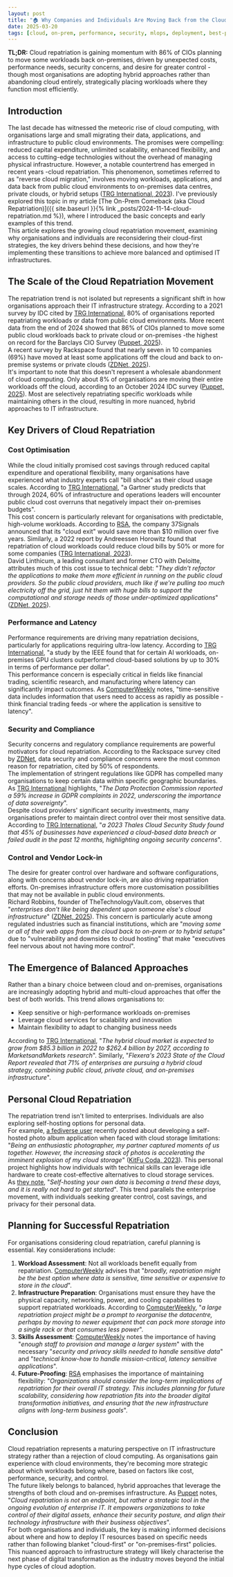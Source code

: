 ```yaml
---
layout: post
title: "🏠 Why Companies and Individuals Are Moving Back from the Cloud"
date: 2025-03-20
tags: [cloud, on-prem, performance, security, mlops, deployment, best-practices, data-science]
---
```


**TL;DR:** Cloud repatriation is gaining momentum with 86% of CIOs planning to move some workloads back on-premises, driven by unexpected costs, performance needs, security concerns, and desire for greater control - though most organisations are adopting hybrid approaches rather than abandoning cloud entirely, strategically placing workloads where they function most efficiently. 
<!--more-->

## Introduction

The last decade has witnessed the meteoric rise of cloud computing, with organisations large and small migrating their data, applications, and infrastructure to public cloud environments. The promises were compelling: reduced capital expenditure, unlimited scalability, enhanced flexibility, and access to cutting-edge technologies without the overhead of managing physical infrastructure. However, a notable countertrend has emerged in recent years -cloud repatriation. This phenomenon, sometimes referred to as "reverse cloud migration," involves moving workloads, applications, and data back from public cloud environments to on-premises data centres, private clouds, or hybrid setups ([TRG International, 2023](https://blog.trginternational.com/cloud-repatriation-business-return-on-premises)). I've previously explored this topic in my article [The On-Prem Comeback (aka Cloud Repatriation)]({{ site.baseurl }}{% link _posts/2024-11-14-cloud-repatriation.md %}), where I introduced the basic concepts and early examples of this trend.  
This article explores the growing cloud repatriation movement, examining why organisations and individuals are reconsidering their cloud-first strategies, the key drivers behind these decisions, and how they're implementing these transitions to achieve more balanced and optimised IT infrastructures.

## The Scale of the Cloud Repatriation Movement

The repatriation trend is not isolated but represents a significant shift in how organisations approach their IT infrastructure strategy. According to a 2021 survey by IDC cited by [TRG International](https://blog.trginternational.com/cloud-repatriation-business-return-on-premises), 80% of organisations reported repatriating workloads or data from public cloud environments. More recent data from the end of 2024 showed that 86% of CIOs planned to move some public cloud workloads back to private cloud or on-premises -the highest on record for the Barclays CIO Survey ([Puppet, 2025](https://www.puppet.com/blog/cloud-repatriation)).  
A recent survey by Rackspace found that nearly seven in 10 companies (69%) have moved at least some applications off the cloud and back to on-premise systems or private clouds ([ZDNet, 2025](https://www.zdnet.com/article/why-some-companies-are-backing-away-from-the-public-cloud/)).  
It's important to note that this doesn't represent a wholesale abandonment of cloud computing. Only about 8% of organisations are moving their entire workloads off the cloud, according to an October 2024 IDC survey ([Puppet, 2025](https://www.puppet.com/blog/cloud-repatriation)). Most are selectively repatriating specific workloads while maintaining others in the cloud, resulting in more nuanced, hybrid approaches to IT infrastructure.

## Key Drivers of Cloud Repatriation

### Cost Optimisation

While the cloud initially promised cost savings through reduced capital expenditure and operational flexibility, many organisations have experienced what industry experts call "bill shock" as their cloud usage scales. According to [TRG International](https://blog.trginternational.com/cloud-repatriation-business-return-on-premises), "a Gartner study predicts that through 2024, 60% of infrastructure and operations leaders will encounter public cloud cost overruns that negatively impact their on-premises budgets".  
This cost concern is particularly relevant for organisations with predictable, high-volume workloads. According to [RSA](https://www.rsa.com/resources/blog/identity-governance-and-administration/cloud-repatriation-why-enterprise-it-is-returning-from-the-cloud/), the company 37Signals announced that its "cloud exit" would save more than $10 million over five years. Similarly, a 2022 report by Andreessen Horowitz found that repatriation of cloud workloads could reduce cloud bills by 50% or more for some companies ([TRG International, 2023](https://blog.trginternational.com/cloud-repatriation-business-return-on-premises)).  
David Linthicum, a leading consultant and former CTO with Deloitte, attributes much of this cost issue to technical debt: "_They didn't refactor the applications to make them more efficient in running on the public cloud providers. So the public cloud providers, much like if we're pulling too much electricity off the grid, just hit them with huge bills to support the computational and storage needs of those under-optimized applications_" ([ZDNet, 2025](https://www.zdnet.com/article/why-some-companies-are-backing-away-from-the-public-cloud/)).

### Performance and Latency

Performance requirements are driving many repatriation decisions, particularly for applications requiring ultra-low latency. According to [TRG International](https://blog.trginternational.com/cloud-repatriation-business-return-on-premises), "a study by the IEEE found that for certain AI workloads, on-premises GPU clusters outperformed cloud-based solutions by up to 30% in terms of performance per dollar".  
This performance concern is especially critical in fields like financial trading, scientific research, and manufacturing where latency can significantly impact outcomes. As [ComputerWeekly](https://www.computerweekly.com/feature/Cloud-repatriation-How-to-do-it-successfully) notes, "time-sensitive data includes information that users need to access as rapidly as possible -think financial trading feeds -or where the application is sensitive to latency".

### Security and Compliance

Security concerns and regulatory compliance requirements are powerful motivators for cloud repatriation. According to the Rackspace survey cited by [ZDNet](https://www.zdnet.com/article/why-some-companies-are-backing-away-from-the-public-cloud/), data security and compliance concerns were the most common reason for repatriation, cited by 50% of respondents.   
The implementation of stringent regulations like GDPR has compelled many organisations to keep certain data within specific geographic boundaries. As [TRG International](https://blog.trginternational.com/cloud-repatriation-business-return-on-premises) highlights, "_The Data Protection Commission reported a 59% increase in GDPR complaints in 2022, underscoring the importance of data sovereignty_".  
Despite cloud providers' significant security investments, many organisations prefer to maintain direct control over their most sensitive data. According to [TRG International](https://blog.trginternational.com/cloud-repatriation-business-return-on-premises), "_a 2023 Thales Cloud Security Study found that 45% of businesses have experienced a cloud-based data breach or failed audit in the past 12 months, highlighting ongoing security concerns_".

### Control and Vendor Lock-in

The desire for greater control over hardware and software configurations, along with concerns about vendor lock-in, are also driving repatriation efforts. On-premises infrastructure offers more customisation possibilities that may not be available in public cloud environments.  
Richard Robbins, founder of TheTechnologyVault.com, observes that "_enterprises don't like being dependent upon someone else's cloud infrastructure_" ([ZDNet, 2025](https://www.zdnet.com/article/why-some-companies-are-backing-away-from-the-public-cloud/)). This concern is particularly acute among regulated industries such as financial institutions, which are "_moving some or all of their web apps from the cloud back to on-prem or to hybrid setups_" due to "vulnerability and downsides to cloud hosting" that make "executives feel nervous about not having more control".

## The Emergence of Balanced Approaches

Rather than a binary choice between cloud and on-premises, organisations are increasingly adopting hybrid and multi-cloud approaches that offer the best of both worlds. This trend allows organisations to:

- Keep sensitive or high-performance workloads on-premises
- Leverage cloud services for scalability and innovation
- Maintain flexibility to adapt to changing business needs

According to [TRG International](https://blog.trginternational.com/cloud-repatriation-business-return-on-premises), "_The hybrid cloud market is expected to grow from $85.3 billion in 2022 to $262.4 billion by 2027, according to MarketsandMarkets research_". Similarly, "_Flexera's 2023 State of the Cloud Report revealed that 71% of enterprises are pursuing a hybrid cloud strategy, combining public cloud, private cloud, and on-premises infrastructure_".

## Personal Cloud Repatriation

The repatriation trend isn't limited to enterprises. Individuals are also exploring self-hosting options for personal data.  
For example, [a fediverse user](https://hachyderm.io/@Jeffrey04/114175854454606516) recently posted about developing a self-hosted photo album application when faced with cloud storage limitations: "_Being an enthusiastic photographer, my partner captured moments of us together. However, the increasing stack of photos is accelerating the imminent explosion of my cloud storage_" ([KitFu Coda, 2023](https://kitfucoda.medium.com/a-love-story-in-code-building-my-self-hosted-photo-album-b56a4e89ebdd)). This personal project highlights how individuals with technical skills can leverage idle hardware to create cost-effective alternatives to cloud storage services.  
As [they note](https://kitfucoda.medium.com/a-love-story-in-code-building-my-self-hosted-photo-album-b56a4e89ebdd), "_Self-hosting your own data is becoming a trend these days, and it is really not hard to get started_". This trend parallels the enterprise movement, with individuals seeking greater control, cost savings, and privacy for their personal data.

## Planning for Successful Repatriation

For organisations considering cloud repatriation, careful planning is essential. Key considerations include:

1. **Workload Assessment**: Not all workloads benefit equally from repatriation. [ComputerWeekly](https://www.computerweekly.com/feature/Cloud-repatriation-How-to-do-it-successfully) advises that "_broadly, repatriation might be the best option where data is sensitive, time sensitive or expensive to store in the cloud_".
2. **Infrastructure Preparation**: Organisations must ensure they have the physical capacity, networking, power, and cooling capabilities to support repatriated workloads. According to [ComputerWeekly](https://www.computerweekly.com/feature/Cloud-repatriation-How-to-do-it-successfully), "_a large repatriation project might be a prompt to reorganise the datacentre, perhaps by moving to newer equipment that can pack more storage into a single rack or that consumes less power_".
3. **Skills Assessment**: [ComputerWeekly](https://www.computerweekly.com/feature/Cloud-repatriation-How-to-do-it-successfully) notes the importance of having "_enough staff to provision and manage a larger system_" with the necessary "_security and privacy skills needed to handle sensitive data_" and "_technical know-how to handle mission-critical, latency sensitive applications_".
4. **Future-Proofing**: [RSA](https://www.rsa.com/resources/blog/identity-governance-and-administration/cloud-repatriation-why-enterprise-it-is-returning-from-the-cloud/) emphasises the importance of maintaining flexibility: "_Organizations should consider the long-term implications of repatriation for their overall IT strategy. This includes planning for future scalability, considering how repatriation fits into the broader digital transformation initiatives, and ensuring that the new infrastructure aligns with long-term business goals_".

## Conclusion

Cloud repatriation represents a maturing perspective on IT infrastructure strategy rather than a rejection of cloud computing. As organisations gain experience with cloud environments, they're becoming more strategic about which workloads belong where, based on factors like cost, performance, security, and control.  
The future likely belongs to balanced, hybrid approaches that leverage the strengths of both cloud and on-premises infrastructure. As [Puppet](https://www.puppet.com/blog/cloud-repatriation) notes, "_Cloud repatriation is not an endpoint, but rather a strategic tool in the ongoing evolution of enterprise IT. It empowers organizations to take control of their digital assets, enhance their security posture, and align their technology infrastructure with their business objectives_".  
For both organisations and individuals, the key is making informed decisions about where and how to deploy IT resources based on specific needs rather than following blanket "cloud-first" or "on-premises-first" policies. This nuanced approach to infrastructure strategy will likely characterise the next phase of digital transformation as the industry moves beyond the initial hype cycles of cloud adoption.
